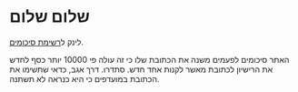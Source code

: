 # שלום שלום
לינק ל[רשימת סיכומים](https://notes.idofangbentov.site/%D7%A4%D7%A0%D7%92%D7%99%D7%99%D7%94+-+%D7%A8%D7%A9%D7%99%D7%9E%D7%AA+%D7%A1%D7%99%D7%9B%D7%95%D7%9E%D7%99%D7%9D).

האתר סיכומים לפעמים משנה את הכתובת שלו כי זה עולה פי 10000 יותר כסף לחדש את הרישיון לכתובת מאשר לקנות אחד חדש. סתדרו.
דרך אגב, כדאי שתשימו את הכתובת [](https://nucleargandhi.github.io/technion_second_brain) במועדפים כי היא כנראה לא תשתנה.